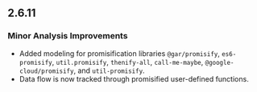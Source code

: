 ## 2.6.11

### Minor Analysis Improvements

* Added modeling for promisification libraries `@gar/promisify`, `es6-promisify`, `util.promisify`, `thenify-all`, `call-me-maybe`, `@google-cloud/promisify`, and `util-promisify`.
* Data flow is now tracked through promisified user-defined functions. 
